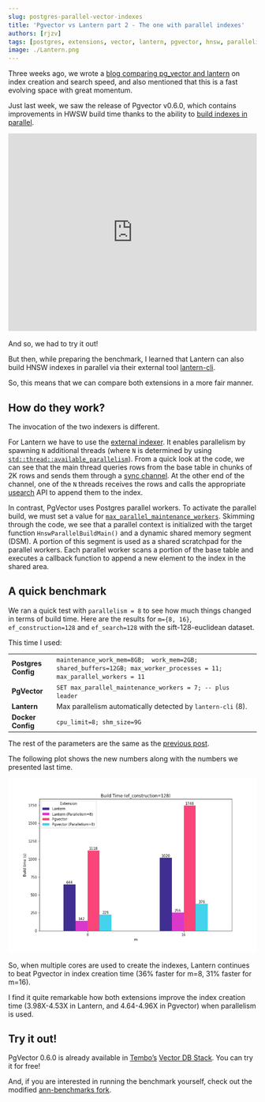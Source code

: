```yaml
---
slug: postgres-parallel-vector-indexes
title: 'Pgvector vs Lantern part 2 - The one with parallel indexes'
authors: [rjzv]
tags: [postgres, extensions, vector, lantern, pgvector, hnsw, parallelism]
image: ./Lantern.png
---
```


Three weeks ago, we wrote a [blog comparing pg_vector and lantern](https://tembo.io/blog/postgres-vector-search-pgvector-and-lantern) on index creation and search speed, and also mentioned that this is a fast evolving space with great momentum.

Just last week, we saw the release of Pgvector v0.6.0, which contains improvements in HWSW build time thanks to the ability to [build indexes in parallel](https://github.com/pgvector/pgvector/issues/409).

<iframe
	border={0}
	frameborder={0}
	height='400px'
	width='100%'
	src='https://twitframe.com/show?url=https://twitter.com/jkatz05/status/1752060288814420168'
></iframe>

And so, we had to try it out!

But then, while preparing the benchmark, I learned that Lantern can also build HNSW indexes in parallel via their external tool [lantern-cli](https://github.com/lanterndata/lantern_extras).

So, this means that we can compare both extensions in a more fair manner.

## How do they work?

The invocation of the two indexers is different.

For Lantern we have to use the [external indexer](https://lantern.dev/blog/hnsw-index-creation). It enables parallelism by spawning `N` additional threads (where `N` is determined by using [`std::thread::available_parallelism`](https://doc.rust-lang.org/std/thread/fn.available_parallelism.html)). From a quick look at the code, we can see that the main thread queries rows from the base table in chunks of 2K rows and sends them through a [sync channel](https://doc.rust-lang.org/std/sync/mpsc/fn.sync_channel.html). At the other end of the channel, one of the `N` threads receives the rows and calls the appropriate [usearch](https://github.com/unum-cloud/usearch) API to append them to the index.

In contrast, PgVector uses Postgres parallel workers. To activate the parallel build, we must set a value for [`max_parallel_maintenance_workers`](https://github.com/pgvector/pgvector?tab=readme-ov-file#index-build-time). Skimming through the code, we see that a parallel context is initialized with the target function `HnswParallelBuildMain()` and a dynamic shared memory segment (DSM). A portion of this segment is used as a shared scratchpad for the parallel workers. Each parallel worker scans a portion of the base table and executes a callback function to append a new element to the index in the shared area.

## A quick benchmark

We ran a quick test with `parallelism = 8` to see how much things changed in terms of build time. Here are the results for `m={8, 16}`, `ef_construction=128` and `ef_search=128` with the sift-128-euclidean dataset.

This time I used:

|||
|-----------------|---------------------------------------------------------------------------------------------------------------------------------------------------------------------------------------------------------------------------------|
| **Postgres Config** | `maintenance_work_mem=8GB;  work_mem=2GB;  shared_buffers=12GB; max_worker_processes = 11; max_parallel_workers = 11` |
| **PgVector** | `SET max_parallel_maintenance_workers = 7; -- plus leader` |
| **Lantern** | Max parallelism automatically detected by `lantern-cli` (8). |
| **Docker Config**   | `cpu_limit=8; shm_size=9G`                                                                                                                                                                                                        |

The rest of the parameters are the same as the [previous post](https://tembo.io/blog/postgres-vector-search-pgvector-and-lantern).

The following plot shows the new numbers along with the numbers we presented last time.

![Baseline build time](./001-baseline-build-time.png)

So, when multiple cores are used to create the indexes, Lantern continues to beat Pgvector in index creation time (36% faster for m=8, 31% faster for m=16).

I find it quite remarkable how both extensions improve the index creation time (3.98X-4.53X in Lantern, and 4.64-4.96X in Pgvector) when parallelism is used.

## Try it out!

PgVector 0.6.0 is already available in [Tembo’s](https://tembo.io/) [Vector DB Stack](https://tembo.io/docs/tembo-stacks/vector-db). You can try it for free!

And, if you are interested in running the benchmark yourself, check out the modified [ann-benchmarks fork](https://github.com/binidxaba/ann-benchmarks).

